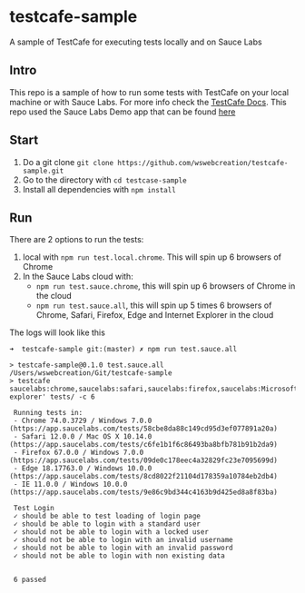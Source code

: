 # testcafe-sample
A sample of TestCafe for executing tests locally and on Sauce Labs

## Intro
This repo is a sample of how to run some tests with TestCafe on your local machine or with Sauce Labs. For more info check the [TestCafe Docs](https://github.com/DevExpress/testcafe).
This repo used the Sauce Labs Demo app that can be found [here](https://www.saucedemo.com/)

## Start
1. Do a git clone `git clone https://github.com/wswebcreation/testcafe-sample.git`
2. Go to the directory with `cd testcase-sample` 
3. Install all dependencies with `npm install`

## Run
There are 2 options to run the tests:
1. local with `npm run test.local.chrome`. This will spin up 6 browsers of Chrome
2. In the Sauce Labs cloud with:
    - `npm run test.sauce.chrome`, this will spin up 6 browsers of Chrome in the cloud
    - `npm run test.sauce.all`, this will spin up 5 times 6 browsers of Chrome, Safari, Firefox, Edge and Internet Explorer in the cloud
    
The logs will look like this

```log
➜  testcafe-sample git:(master) ✗ npm run test.sauce.all

> testcafe-sample@0.1.0 test.sauce.all /Users/wswebcreation/Git/testcafe-sample
> testcafe saucelabs:chrome,saucelabs:safari,saucelabs:firefox,saucelabs:MicrosoftEdge,saucelabs:'internet explorer' tests/ -c 6

 Running tests in:
 - Chrome 74.0.3729 / Windows 7.0.0 (https://app.saucelabs.com/tests/58cbe8da88c149cd95d3ef077891a20a)
 - Safari 12.0.0 / Mac OS X 10.14.0 (https://app.saucelabs.com/tests/c6fe1b1f6c86493ba8bfb781b91b2da9)
 - Firefox 67.0.0 / Windows 7.0.0 (https://app.saucelabs.com/tests/09de0c178eec4a32829fc23e7095699d)
 - Edge 18.17763.0 / Windows 10.0.0 (https://app.saucelabs.com/tests/8cd8022f21104d178359a10784eb2db4)
 - IE 11.0.0 / Windows 10.0.0 (https://app.saucelabs.com/tests/9e86c9bd344c4163b9d425ed8a8f83ba)

 Test Login
 ✓ should be able to test loading of login page
 ✓ should be able to login with a standard user
 ✓ should not be able to login with a locked user
 ✓ should not be able to login with an invalid username
 ✓ should not be able to login with an invalid password
 ✓ should not be able to login with non existing data


 6 passed
```
